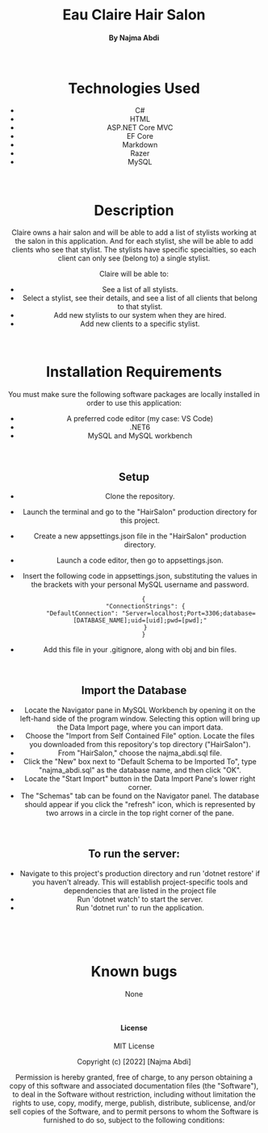 # <div align="center"> **Eau Claire Hair Salon**</div>

#### <div align="center"> By Najma Abdi </div>  
<p>&nbsp;</p>

# <div align="center"> Technologies Used
- <div align="center">C#
- <div align="center">HTML
- <div align="center">ASP.NET Core MVC
- <div align="center">EF Core
- <div align="center">Markdown
- <div align="center">Razer
- <div align="center">MySQL

<p>&nbsp;</p>

# <div align="center"> Description </div>
<div align="center"> Claire owns a hair salon and will be able to add a list of stylists working at the salon in this application. And for each stylist, she will be able to add clients who see that stylist. The stylists have specific specialties, so each client can only see (belong to) a single stylist.  

Claire will be able to:
- See a list of all stylists.
- Select a stylist, see their details, and see a list of all clients that belong to that stylist.
- Add new stylists to our system when they are hired.
- Add new clients to a specific stylist.



<p>&nbsp;</p>


# <div align="center">Installation Requirements 
You must make sure the following software packages are locally installed in order to use this application:
- A preferred code editor (my case: VS Code)
- .NET6
- MySQL and MySQL workbench


<p>&nbsp;</p>

## <div align="center"> Setup

- Clone the repository.
- Launch the terminal and go to the "HairSalon" production directory for this project.
- Create a new appsettings.json file in the "HairSalon" production directory.
- Launch a code editor, then go to appsettings.json.
- Insert the following code in appsettings.json, substituting the values in the brackets with your personal MySQL username and password.

        {
         "ConnectionStrings": {
            "DefaultConnection": "Server=localhost;Port=3306;database=[DATABASE_NAME];uid=[uid];pwd=[pwd];"
         }
        }
- Add this file in your .gitignore, along with obj and bin files.


<p>&nbsp;</p>

## Import the Database

- Locate the Navigator pane in MySQL Workbench by opening it on the left-hand side of the program window. Selecting this option will bring up the Data Import page, where you can import data.
- Choose the "Import from Self Contained File" option. Locate the files you downloaded from this repository's top directory ("HairSalon").
- From "HairSalon," choose the najma_abdi.sql file.
- Click the "New" box next to "Default Schema to be Imported To", type "najma_abdi.sql" as the database name, and then click "OK".
- Locate the "Start Import" button in the Data Import Pane's lower right corner.
- The "Schemas" tab can be found on the Navigator panel. The database should appear if you click the "refresh" icon, which is represented by two arrows in a circle in the top right corner of the pane.


<p>&nbsp;</p>

## To run the server:
- Navigate to this project's production directory and run 'dotnet restore' if you haven't already. This will establish project-specific tools and dependencies that are listed in the project file
- Run 'dotnet watch' to start the server. 
- Run 'dotnet run' to run the application.

<p>&nbsp;</p>
<p>&nbsp;</p>


# <div align="center"> Known bugs </div>
None
<p>&nbsp;</p>

#### License

MIT License

Copyright (c) [2022] [Najma Abdi]

Permission is hereby granted, free of charge, to any person obtaining a copy
of this software and associated documentation files (the "Software"), to deal
in the Software without restriction, including without limitation the rights
to use, copy, modify, merge, publish, distribute, sublicense, and/or sell
copies of the Software, and to permit persons to whom the Software is
furnished to do so, subject to the following conditions:

